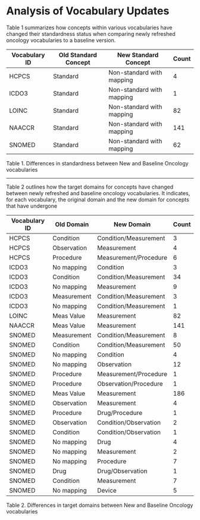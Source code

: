 # Analysis of Vocabulary Updates

Table 1 summarizes how concepts within various vocabularies have changed their standardness status when comparing newly refreshed oncology vocabularies to a baseline version.

|Vocabulary ID|Old Standard Concept|New Standard Concept|Count|
|---|---|---|---|
|HCPCS|Standard|Non-standard with mapping|4|
|ICDO3|Standard|Non-standard with mapping|1|
|LOINC|Standard|Non-standard with mapping|82|
|NAACCR|Standard|Non-standard with mapping|141|
|SNOMED|Standard|Non-standard with mapping|62|

Table 1. Differences in standardness between New and Baseline Oncology vocabularies



---



Table 2 outlines how the target domains for concepts have changed between newly refreshed and baseline oncology vocabularies. It indicates, for each vocabulary, the original domain and the new domain for concepts that have undergone

|Vocabulary ID|Old Domain|New Domain|Count|
|---|---|---|---|
|HCPCS|Condition|Condition/Measurement|3|
|HCPCS|Observation|Measurement|4|
|HCPCS|Procedure|Measurement/Procedure|6|
|ICDO3|No mapping|Condition|3|
|ICDO3|Condition|Condition/Measurement|34|
|ICDO3|No mapping|Measurement|9|
|ICDO3|Measurement|Condition/Measurement|3|
|ICDO3|No mapping|Condition/Measurement|1|
|LOINC|Meas Value|Measurement|82|
|NAACCR|Meas Value|Measurement|141|
|SNOMED|Measurement|Condition/Measurement|8|
|SNOMED|Condition|Condition/Measurement|50|
|SNOMED|No mapping|Condition|4|
|SNOMED|No mapping|Observation|12|
|SNOMED|Procedure|Measurement/Procedure|1|
|SNOMED|Procedure|Observation/Procedure|1|
|SNOMED|Meas Value|Measurement|186|
|SNOMED|Observation|Measurement|4|
|SNOMED|Procedure|Drug/Procedure|1|
|SNOMED|Observation|Condition/Observation|2|
|SNOMED|Condition|Condition/Observation|1|
|SNOMED|No mapping|Drug|4|
|SNOMED|No mapping|Measurement|2|
|SNOMED|No mapping|Procedure|7|
|SNOMED|Drug|Drug/Observation|1|
|SNOMED|Condition|Measurement|7|
|SNOMED|No mapping|Device|5|

Table 2. Differences in target domains between New and Baseline Oncology vocabularies
